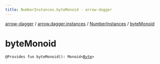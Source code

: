 ```yaml
---
title: NumberInstances.byteMonoid - arrow-dagger
---
```


[arrow-dagger](../../index.html) / [arrow.dagger.instances](../index.html) / [NumberInstances](index.html) / [byteMonoid](./byte-monoid.html)

# byteMonoid

`@Provides fun byteMonoid(): Monoid<`[`Byte`](https://kotlinlang.org/api/latest/jvm/stdlib/kotlin/-byte/index.html)`>`